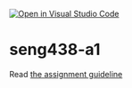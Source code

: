 [![Open in Visual Studio Code](https://classroom.github.com/assets/open-in-vscode-c66648af7eb3fe8bc4f294546bfd86ef473780cde1dea487d3c4ff354943c9ae.svg)](https://classroom.github.com/online_ide?assignment_repo_id=9783566&assignment_repo_type=AssignmentRepo)
# seng438-a1

Read [the assignment guideline](seng438-a1.md) 
